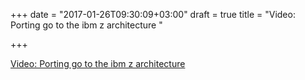 +++
date = "2017-01-26T09:30:09+03:00"
draft = true
title = "Video: Porting go to the ibm z architecture "

+++

<p><a href="/stories/1617-video-porting-go-to-the-ibm-z-architecture-gophercon-ports">Video: Porting go to the ibm z architecture </a></p>
